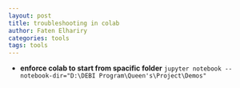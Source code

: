 ```yaml
---
layout: post
title: troubleshooting in colab
author: Faten Elhariry
categories: tools
tags: tools
---
```


- **enforce colab to start from spacific folder**
  `jupyter notebook --notebook-dir="D:\DEBI Program\Queen's\Project\Demos"` 